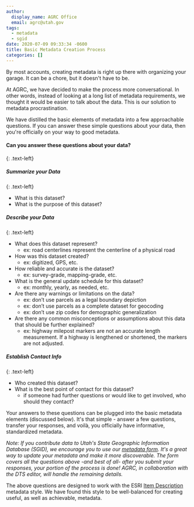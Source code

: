 ```yaml
---
author:
  display_name: AGRC Office
  email: agrc@utah.gov
tags:
  - metadata
  - sgid
date: 2020-07-09 09:33:34 -0600
title: Basic Metadata Creation Process
categories: []
---
```


By most accounts, creating metadata is right up there with organizing your garage. It can be a chore, but it doesn't have to be.

At AGRC, we have decided to make the process more conversational. In other words, instead of looking at a long list of metadata requirements, we thought it would be easier to talk about the data. This is our solution to metadata procrastination.

We have distilled the basic elements of metadata into a few approachable questions. If you can answer these simple questions about your data, then you're officially on your way to good metadata.

#### Can you answer these questions about your data?
{: .text-left}

##### Summarize your Data
{: .text-left}

- What is this dataset?
- What is the purpose of this dataset?

##### Describe your Data
{: .text-left}

- What does this dataset represent?
  - ex: road centerlines represent the centerline of a physical road
- How was this dataset created?
  - ex: digitized, GPS, etc.
- How reliable and accurate is the dataset?
  - ex: survey-grade, mapping-grade, etc.
- What is the general update schedule for this dataset?
  - ex: monthly, yearly, as needed, etc.
- Are there any warnings or limitations on the data?
  - ex: don’t use parcels as a legal boundary depiction
  - ex: don’t use parcels as a complete dataset for geocoding
  - ex: don’t use zip codes for demographic generalization
- Are there any common misconceptions or assumptions about this data that should be further explained?
  - ex: highway milepost markers are not an accurate length measurement. If a highway is lengthened or shortened, the markers are not adjusted.

##### Establish Contact Info
{: .text-left}

- Who created this dataset?
- What is the best point of contact for this dataset?
  - if someone had further questions or would like to get involved, who should they contact?

Your answers to these questions can be plugged into the basic metadata elements (discussed below). It's that simple - answer a few questions, transfer your responses, and voilà, you officially have informative, standardized metadata.

_Note: If you contribute data to Utah's State Geographic Information Database (SGID), we encourage you to use our [metadata form](https://docs.google.com/forms/d/e/1FAIpQLSeJSV935GTN3djtErkBdeXkumuZvd10z2805It1-eFn0Mlo9w/viewform?usp=sf_link). It's a great way to update your metadata and make it more discoverable. The form covers all the questions above -and best of all- after you submit your responses, your portion of the process is done! AGRC, in collaboration with the DTS editor, will handle the remaining details._

The above questions are designed to work with the ESRI [Item Description](https://desktop.arcgis.com/en/arcmap/latest/manage-data/metadata/metadata-standards-and-styles.htm#ESRI_SECTION1_29222DC149544E89A4147541A4ACAF86) metadata style. We have found this style to be well-balanced for creating useful, as well as achievable, metadata.